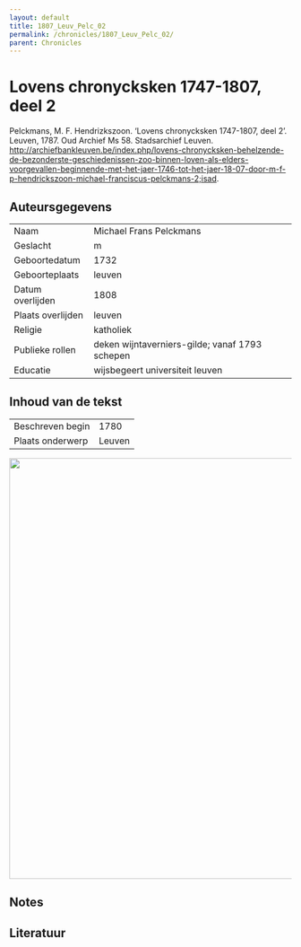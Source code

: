 ```yaml
---
layout: default
title: 1807_Leuv_Pelc_02
permalink: /chronicles/1807_Leuv_Pelc_02/
parent: Chronicles
--- 
```



# Lovens chronycksken 1747-1807, deel 2 

Pelckmans, M. F. Hendrizkszoon. ‘Lovens chronycksken 1747-1807, deel 2’. Leuven, 1787. Oud Archief Ms 58. Stadsarchief Leuven. http://archiefbankleuven.be/index.php/lovens-chronycksken-behelzende-de-bezonderste-geschiedenissen-zoo-binnen-loven-als-elders-voorgevallen-beginnende-met-het-jaer-1746-tot-het-jaer-18-07-door-m-f-p-hendrickszoon-michael-franciscus-pelckmans-2;isad. 

## Auteursgegevens 

| | | 
| --------------- | --------------- | 
| Naam | Michael Frans Pelckmans | 
| Geslacht | m | 
 | Geboortedatum | 1732 | 
| Geboorteplaats | leuven | 
| Datum overlijden | 1808 | 
| Plaats overlijden | leuven | 
| Religie | katholiek | 
| Publieke rollen | deken wijntaverniers-gilde; vanaf 1793 schepen | 
| Educatie | wijsbegeert universiteit leuven | 

## Inhoud van de tekst 

| | | 
| --------------- | --------------- | 
| Beschreven begin | 1780 | 
| Plaats onderwerp | Leuven | 

[<img src="..\..\barplots_chronicles\1807_Leuv_Pelc_02.jpg" width="750"/>](..\..\barplots_chronicles\1807_Leuv_Pelc_02.jpg) 

## Notes 

## Literatuur 

